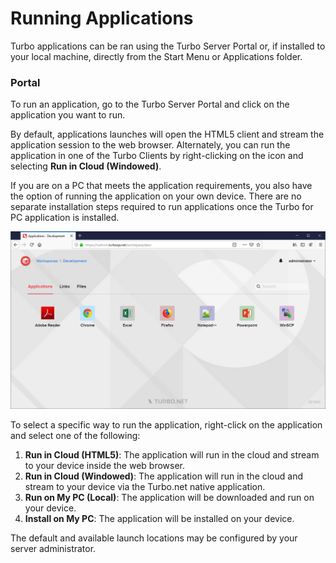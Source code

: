 # Running Applications

Turbo applications can be ran using the Turbo Server Portal or, if installed to your local machine, directly from the Start Menu or Applications folder.

### Portal

To run an application, go to the Turbo Server Portal and click on the application you want to run.

By default, applications launches will open the HTML5 client and stream the application session to the web browser. Alternately, you can run the application in one of the Turbo Clients by right-clicking on the icon and selecting **Run in Cloud (Windowed)**.

If you are on a PC that meets the application requirements, you also have the option of running the application on your own device. There are no separate installation steps required to run applications once the Turbo for PC application is installed.

![Server Dashboard](../../images/dashboard.png)

To select a specific way to run the application, right-click on the application and select one of the following:

1. **Run in Cloud (HTML5)**: The application will run in the cloud and stream to your device inside the web browser.
2. **Run in Cloud (Windowed)**: The application will run in the cloud and stream to your device via the Turbo.net native application.
3. **Run on My PC (Local)**: The application will be downloaded and run on your device.
4. **Install on My PC**: The application will be installed on your device.

The default and available launch locations may be configured by your server administrator.
